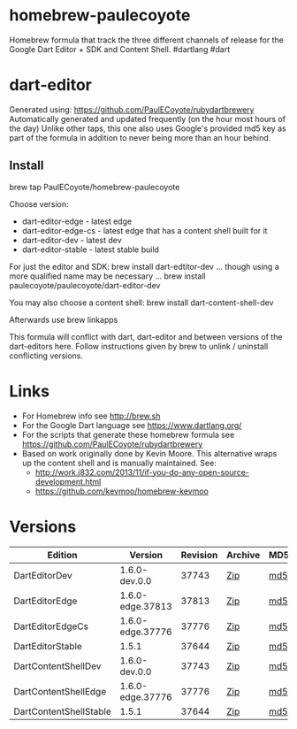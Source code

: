 homebrew-paulecoyote
====================

Homebrew formula that track the three different channels of release for the Google Dart Editor + SDK and Content Shell.  #dartlang #dart

dart-editor
===========

Generated using: https://github.com/PaulECoyote/rubydartbrewery
Automatically generated and updated frequently (on the hour most hours of the day)
Unlike other taps, this one also uses Google's provided md5 key as part of the formula in addition to never being more than an hour behind.

Install
-------
brew tap PaulECoyote/homebrew-paulecoyote

Choose version:
* dart-editor-edge - latest edge
* dart-editor-edge-cs - latest edge that has a content shell built for it
* dart-editor-dev - latest dev
* dart-editor-stable - latest stable build

For just the editor and SDK:
brew install dart-edtitor-dev
... though using a more qualified name may be necessary ...
brew install paulecoyote/paulecoyote/dart-editor-dev

You may also choose a content shell:
brew install dart-content-shell-dev

Afterwards use 
brew linkapps

This formula will conflict with dart, dart-editor and between versions of the dart-editors here.  Follow instructions given by brew to unlink / uninstall conflicting versions.

Links
=====
* For Homebrew info see http://brew.sh
* For the Google Dart language see https://www.dartlang.org/
* For the scripts that generate these homebrew formula see https://github.com/PaulECoyote/rubydartbrewery
* Based on work originally done by Kevin Moore. This alternative wraps up the content shell and is manually maintained.  See: 
    * http://work.j832.com/2013/11/if-you-do-any-open-source-development.html
    * https://github.com/kevmoo/homebrew-kevmoo

Versions
========
| Edition | Version | Revision | Archive | MD5 | Notes |
| ------- | ------- | -------- | ------- | --- | ----- |
| DartEditorDev | 1.6.0-dev.0.0 | 37743 | [Zip](http://storage.googleapis.com/dart-archive/channels/dev/release/37743/editor/darteditor-macos-x64.zip) | [md5](http://storage.googleapis.com/dart-archive/channels/dev/release/37743/editor/darteditor-macos-x64.zip.md5sum) | [Changes](http://storage.googleapis.com/dart-archive/channels/dev/release/latest/changelog.html) |
| DartEditorEdge | 1.6.0-edge.37813 | 37813 | [Zip](http://storage.googleapis.com/dart-archive/channels/be/raw/37813/editor/darteditor-macos-x64.zip) | [md5](http://storage.googleapis.com/dart-archive/channels/be/raw/37813/editor/darteditor-macos-x64.zip.md5sum) | - |
| DartEditorEdgeCs | 1.6.0-edge.37776 | 37776 | [Zip](http://storage.googleapis.com/dart-archive/channels/be/raw/37776/editor/darteditor-macos-x64.zip) | [md5](http://storage.googleapis.com/dart-archive/channels/be/raw/37776/editor/darteditor-macos-x64.zip.md5sum) | - |
| DartEditorStable | 1.5.1 | 37644 | [Zip](http://storage.googleapis.com/dart-archive/channels/stable/release/37644/editor/darteditor-macos-x64.zip) | [md5](http://storage.googleapis.com/dart-archive/channels/stable/release/37644/editor/darteditor-macos-x64.zip.md5sum) | [Changes](http://storage.googleapis.com/dart-archive/channels/stable/release/latest/changelog.html) |
| DartContentShellDev | 1.6.0-dev.0.0 | 37743 | [Zip](http://storage.googleapis.com/dart-archive/channels/dev/release/37743/dartium/content_shell-macos-ia32-release.zip) | [md5](http://storage.googleapis.com/dart-archive/channels/dev/release/37743/dartium/content_shell-macos-ia32-release.zip.md5sum) | - |
| DartContentShellEdge | 1.6.0-edge.37776 | 37776 | [Zip](http://storage.googleapis.com/dart-archive/channels/be/raw/37776/dartium/content_shell-macos-ia32-release.zip) | [md5](http://storage.googleapis.com/dart-archive/channels/be/raw/37776/dartium/content_shell-macos-ia32-release.zip.md5sum) | - |
| DartContentShellStable | 1.5.1 | 37644 | [Zip](http://storage.googleapis.com/dart-archive/channels/stable/release/37644/dartium/content_shell-macos-ia32-release.zip) | [md5](http://storage.googleapis.com/dart-archive/channels/stable/release/37644/dartium/content_shell-macos-ia32-release.zip.md5sum) | - |
